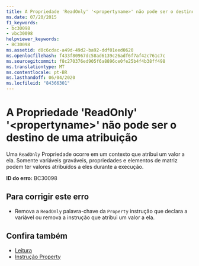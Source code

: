```yaml
---
title: A Propriedade 'ReadOnly' '<propertyname>' não pode ser o destino de uma atribuição
ms.date: 07/20/2015
f1_keywords:
- bc30098
- vbc30098
helpviewer_keywords:
- BC30098
ms.assetid: d0c6cdac-a49d-49d2-ba92-ddf01eed0620
ms.openlocfilehash: f433f80967dc58ad6139c26adf6f7af42c761c7c
ms.sourcegitcommit: f8c270376ed905f6a8896ce0fe25b4f4b38ff498
ms.translationtype: MT
ms.contentlocale: pt-BR
ms.lasthandoff: 06/04/2020
ms.locfileid: "84366301"
---
```

# <a name="readonly-property-propertyname-cannot-be-the-target-of-an-assignment"></a>A Propriedade 'ReadOnly' '\<propertyname>' não pode ser o destino de uma atribuição
Uma `ReadOnly` Propriedade ocorre em um contexto que atribui um valor a ela. Somente variáveis graváveis, propriedades e elementos de matriz podem ter valores atribuídos a eles durante a execução.  
  
 **ID do erro:** BC30098  
  
## <a name="to-correct-this-error"></a>Para corrigir este erro  
  
- Remova a `ReadOnly` palavra-chave da `Property` instrução que declara a variável ou remova a instrução que atribui um valor a ela.  
  
## <a name="see-also"></a>Confira também

- [Leitura](../language-reference/modifiers/readonly.md)
- [Instrução Property](../language-reference/statements/property-statement.md)
